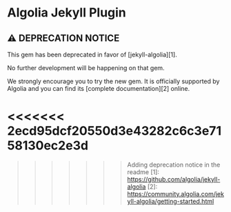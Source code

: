 # Algolia Jekyll Plugin

## ⚠ DEPRECATION NOTICE

This gem has been deprecated in favor of [jekyll-algolia][1].

No further development will be happening on that gem.

We strongly encourage you to try the new gem. It is officially supported by
Algolia and you can find its [complete documentation][2] online.

<<<<<<< 2ecd95dcf20550d3e43282c6c3e7158130ec2e3d
=======

>>>>>>> Adding deprecation notice in the readme
[1]: https://github.com/algolia/jekyll-algolia
[2]: https://community.algolia.com/jekyll-algolia/getting-started.html
